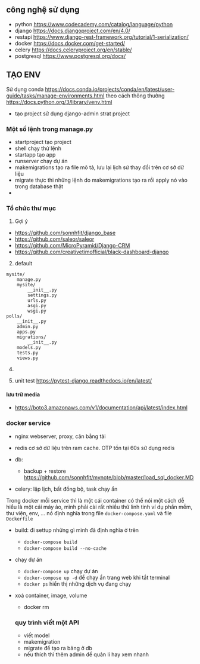 ## công nghệ sử dụng 
- python https://www.codecademy.com/catalog/language/python
- django https://docs.djangoproject.com/en/4.0/ 
- restapi  https://www.django-rest-framework.org/tutorial/1-serialization/
- docker https://docs.docker.com/get-started/
- celery https://docs.celeryproject.org/en/stable/
- postgresql https://www.postgresql.org/docs/


## TẠO ENV 
Sử dụng conda
https://docs.conda.io/projects/conda/en/latest/user-guide/tasks/manage-environments.html
theo cách thông thường 
https://docs.python.org/3/library/venv.html
- tạo project sử dụng django-admin strat project 

### Một số lệnh trong manage.py 
- startproject tạo project 
- shell chạy thử lệnh 
- startapp tạo app 
- runserver chạy dự án 
- makemigrations tạo ra file mô tả, lưu lại lịch sử thay đổi trên cơ sở dữ liệu 
- migrate thực thi những lệnh do makemigrations tạo ra rồi apply nó vào trong database thật 
-

### Tổ chức thư mục 

1. Gợi ý 
- https://github.com/sonnhfit/django_base
- https://github.com/saleor/saleor
- https://github.com/MicroPyramid/Django-CRM
- https://github.com/creativetimofficial/black-dashboard-django

2. default 
```
mysite/
    manage.py
    mysite/
        __init__.py
        settings.py
        urls.py
        asgi.py
        wsgi.py
polls/
    __init__.py
    admin.py
    apps.py
    migrations/
        __init__.py
    models.py
    tests.py
    views.py
```

4.

5. unit test https://pytest-django.readthedocs.io/en/latest/

#### lưu trữ media 
- https://boto3.amazonaws.com/v1/documentation/api/latest/index.html


### docker service 
- nginx webserver, proxy, cân bằng tải
- redis cơ sở dữ liệu trên ram cache. OTP tồn tại 60s sử dụng redis 
- db: 
    - backup + restore https://github.com/sonnhfit/mynote/blob/master/load_sql_docker.MD

- celery: lập lịch, bất đồng bộ, task chạy ẩn 


Trong docker mỗi service thì là một cái container có thể nói một cách dễ  hiểu là một cái máy ảo, mình phải cài rất nhiều thứ linh tinh ví dụ phần mềm, thư viện, env, ... nó định nghĩa trong file `docker-compose.yaml` và file `Dockerfile`


- build: đi settup những gì mình đã định nghĩa ở trên 

    - `docker-compose build`
    - `docker-compose build --no-cache`
- chạy dự án 
    - `docker-compose up` chạy dự án 
    - `docker-compose up -d` để chạy ẩn trang web khi tắt terminal 
    - `docker ps` hiển thị những dịch vụ đang chạy 
- xoá container, image, volume 
    - docker rm <container id>
    
    
    
    ### quy trình viết một API 
    - viết model 
    - makemigration 
    - migrate để tạo ra bảng ở db 
    - nếu thích thì thêm admin để quản lí hay xem nhanh 
    
    
    
    
    



